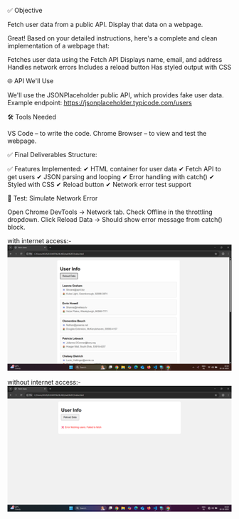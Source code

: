 ✅ Objective

Fetch user data from a public API.
Display that data on a webpage.

Great! Based on your detailed instructions, here's a complete and clean implementation of a webpage that:

Fetches user data using the Fetch API
Displays name, email, and address
Handles network errors
Includes a reload button
Has styled output with CSS

🌐 API We'll Use

We'll use the JSONPlaceholder
 public API, which provides fake user data.
Example endpoint:
https://jsonplaceholder.typicode.com/users

🛠 Tools Needed

VS Code – to write the code.
Chrome Browser – to view and test the webpage.

✅ Final Deliverables Structure:

✅ Features Implemented:
✔ HTML container for user data
✔ Fetch API to get users
✔ JSON parsing and looping
✔ Error handling with catch()
✔ Styled with CSS
✔ Reload button
✔ Network error test support

🔌 Test: Simulate Network Error

Open Chrome DevTools → Network tab.
Check Offline in the throttling dropdown.
Click Reload Data → Should show error message from catch() block.

with internet access:-
![image](https://github.com/supriyadhal/task-7-elivate-labs/blob/ad4f0028011bd8b4e60b67daf1a7ec01bc0e0003/with%20internet.png)

without internet access:-
![image](https://github.com/supriyadhal/task-7-elivate-labs/blob/bc1a457e764ac79c7df1f86a3cbbf5986876e271/without%20internet.png)
